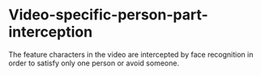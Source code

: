# Video-specific-person-part-interception
The feature characters in the video are intercepted by face recognition in order to satisfy only one person or avoid someone.
